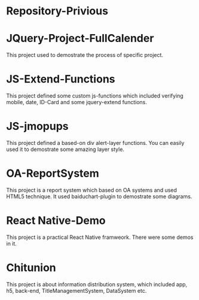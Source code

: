 # Repository-Privious

# JQuery-Project-FullCalender
This project used to demostrate the process of specific project. 

# JS-Extend-Functions
This project defined some custom js-functions which included verifying mobile, date, ID-Card and some jquery-extend functions.

# JS-jmopups
This project defined a based-on div alert-layer functions. You can easily used it to demostrate some amazing layer style.

# OA-ReportSystem
This project is a report system which based on OA systems and used HTML5 technique. It used baiduchart-plugin to demostrate some diagrams.

# React Native-Demo
This project is a practical React Native framweork. There were some demos in it.

# Chitunion
This project is about information distribution system, which included app, h5, back-end, TitleManagementSystem, DataSystem etc.
